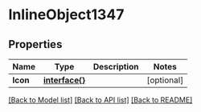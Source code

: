 # InlineObject1347

## Properties

Name | Type | Description | Notes
------------ | ------------- | ------------- | -------------
**Icon** | [**interface{}**](.md) |  | [optional] 

[[Back to Model list]](../README.md#documentation-for-models) [[Back to API list]](../README.md#documentation-for-api-endpoints) [[Back to README]](../README.md)


